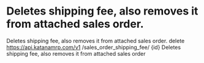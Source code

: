 # Deletes shipping fee, also removes it from attached sales order.

Deletes shipping fee, also removes it from attached sales order. delete
https://api.katanamrp.com/v1 /sales_order_shipping_fee/ {id} Deletes shipping fee, also
removes it from attached sales order
